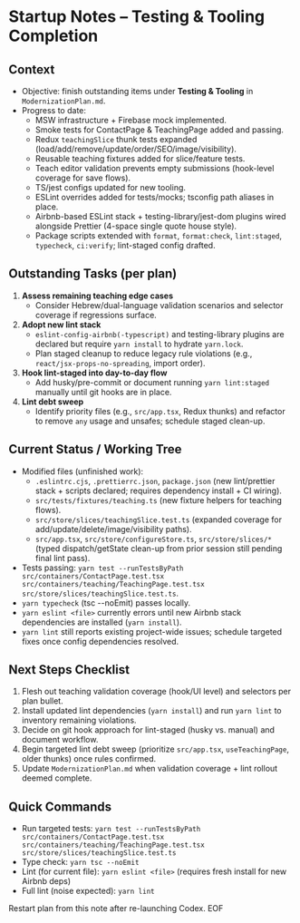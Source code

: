 # Startup Notes – Testing & Tooling Completion

## Context
- Objective: finish outstanding items under **Testing & Tooling** in `ModernizationPlan.md`.
- Progress to date:
  - MSW infrastructure + Firebase mock implemented.
  - Smoke tests for ContactPage & TeachingPage added and passing.
  - Redux `teachingSlice` thunk tests expanded (load/add/remove/update/order/SEO/image/visibility).
  - Reusable teaching fixtures added for slice/feature tests.
  - Teach editor validation prevents empty submissions (hook-level coverage for save flows).
  - TS/jest configs updated for new tooling.
  - ESLint overrides added for tests/mocks; tsconfig path aliases in place.
  - Airbnb-based ESLint stack + testing-library/jest-dom plugins wired alongside Prettier (4-space single quote house style).
  - Package scripts extended with `format`, `format:check`, `lint:staged`, `typecheck`, `ci:verify`; lint-staged config drafted.

## Outstanding Tasks (per plan)
1. **Assess remaining teaching edge cases**
   - Consider Hebrew/dual-language validation scenarios and selector coverage if regressions surface.
2. **Adopt new lint stack**
   - `eslint-config-airbnb(-typescript)` and testing-library plugins are declared but require `yarn install` to hydrate `yarn.lock`.
   - Plan staged cleanup to reduce legacy rule violations (e.g., `react/jsx-props-no-spreading`, import order).
3. **Hook lint-staged into day-to-day flow**
   - Add husky/pre-commit or document running `yarn lint:staged` manually until git hooks are in place.
4. **Lint debt sweep**
   - Identify priority files (e.g., `src/app.tsx`, Redux thunks) and refactor to remove `any` usage and unsafes; schedule staged clean-up.

## Current Status / Working Tree
- Modified files (unfinished work):
  - `.eslintrc.cjs`, `.prettierrc.json`, `package.json` (new lint/prettier stack + scripts declared; requires dependency install + CI wiring).
  - `src/tests/fixtures/teaching.ts` (new fixture helpers for teaching flows).
  - `src/store/slices/teachingSlice.test.ts` (expanded coverage for add/update/delete/image/visibility paths).
  - `src/app.tsx`, `src/store/configureStore.ts`, `src/store/slices/*` (typed dispatch/getState clean-up from prior session still pending final lint pass).
- Tests passing: `yarn test --runTestsByPath src/containers/ContactPage.test.tsx src/containers/teaching/TeachingPage.test.tsx src/store/slices/teachingSlice.test.ts`.
- `yarn typecheck` (tsc --noEmit) passes locally.
- `yarn eslint <file>` currently errors until new Airbnb stack dependencies are installed (`yarn install`).
- `yarn lint` still reports existing project-wide issues; schedule targeted fixes once config dependencies resolved.

## Next Steps Checklist
1. Flesh out teaching validation coverage (hook/UI level) and selectors per plan bullet.
2. Install updated lint dependencies (`yarn install`) and run `yarn lint` to inventory remaining violations.
3. Decide on git hook approach for lint-staged (husky vs. manual) and document workflow.
4. Begin targeted lint debt sweep (prioritize `src/app.tsx`, `useTeachingPage`, older thunks) once rules confirmed.
5. Update `ModernizationPlan.md` when validation coverage + lint rollout deemed complete.

## Quick Commands
- Run targeted tests: `yarn test --runTestsByPath src/containers/ContactPage.test.tsx src/containers/teaching/TeachingPage.test.tsx src/store/slices/teachingSlice.test.ts`
- Type check: `yarn tsc --noEmit`
- Lint (for current file): `yarn eslint <file>` (requires fresh install for new Airbnb deps)
- Full lint (noise expected): `yarn lint`

Restart plan from this note after re-launching Codex. EOF
